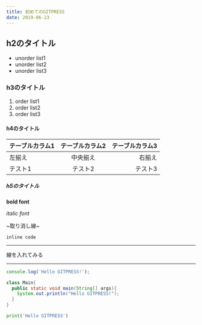 ```yaml
---
title: 初めてのGITPRESS
date: 2019-06-23
---
```


## h2のタイトル

* unorder list1
* unorder list2
* unorder list3

### h3のタイトル

1. order list1
2. order list2
3. order list3

#### h4のタイトル

|テーブルカラム1|テーブルカラム2|テーブルカラム3|
|:---|:---:|---:|
|左揃え|中央揃え|右揃え|
|テスト1|テスト2|テスト3|

##### h5のタイトル

**bold font**

_italic font_

~取り消し線~

`inline code`

----

線を入れてみる

----

```javascript
console.log('Hello GITPRESS!');
```

```java
class Main{
  public static void main(String[] args){
    System.out.println("Hello GITPRESS!");
  }
}
```

```python
print('Hello GITPRESS')
```
